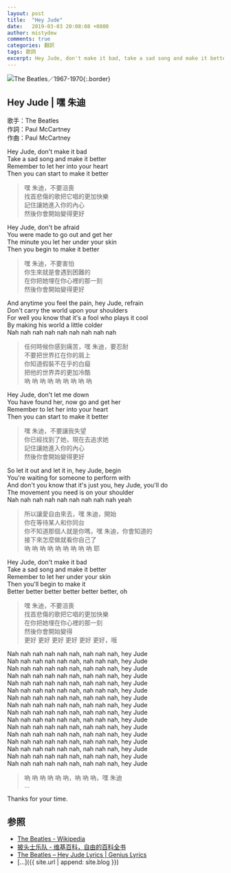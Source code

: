 ```yaml
---
layout: post
title:  "Hey Jude"
date:   2019-03-03 20:08:08 +0800
author: mistydew
comments: true
categories: 翻訳
tags: 歌詞
excerpt: Hey Jude, don't make it bad, take a sad song and make it better, remember to let her into your heart, then you can start to make it better
---
```

![The Beatles／1967-1970](https://raw.githubusercontent.com/mistydew/misc/master/cover/The%20Beatles／1967-1970.jpg){:.border}

## Hey Jude | 嘿 朱迪

歌手：The Beatles<br>
作詞：Paul McCartney<br>
作曲：Paul McCartney

Hey Jude, don't make it bad<br>
Take a sad song and make it better<br>
Remember to let her into your heart<br>
Then you can start to make it better

> 嘿 朱迪，不要沮喪<br>
> 找首悲傷的歌把它唱的更加快樂<br>
> 記住讓她進入你的內心<br>
> 然後你會開始變得更好

Hey Jude, don't be afraid<br>
You were made to go out and get her<br>
The minute you let her under your skin<br>
Then you begin to make it better

> 嘿 朱迪，不要害怕<br>
> 你生來就是會遇到困難的<br>
> 在你把她埋在你心裡的那一刻<br>
> 然後你會開始變得更好

And anytime you feel the pain, hey Jude, refrain<br>
Don't carry the world upon your shoulders<br>
For well you know that it's a fool who plays it cool<br>
By making his world a little colder<br>
Nah nah nah nah nah nah nah nah nah

> 任何時候你感到痛苦，嘿 朱迪，要忍耐<br>
> 不要把世界扛在你的肩上<br>
> 你知道假裝不在乎的白癡<br>
> 把他的世界弄的更加冷酷<br>
> 吶 吶 吶 吶 吶 吶 吶 吶 吶

Hey Jude, don't let me down<br>
You have found her, now go and get her<br>
Remember to let her into your heart<br>
Then you can start to make it better

> 嘿 朱迪，不要讓我失望<br>
> 你已經找到了她，現在去追求她<br>
> 記住讓她進入你的內心<br>
> 然後你會開始變得更好

So let it out and let it in, hey Jude, begin<br>
You're waiting for someone to perform with<br>
And don't you know that it's just you, hey Jude, you'll do<br>
The movement you need is on your shoulder<br>
Nah nah nah nah nah nah nah nah nah yeah

> 所以讓愛自由來去，嘿 朱迪，開始<br>
> 你在等待某人和你同台<br>
> 你不知道那個人就是你嗎，嘿 朱迪，你會知道的<br>
> 接下來怎麼做就看你自己了<br>
> 吶 吶 吶 吶 吶 吶 吶 吶 吶 耶

Hey Jude, don't make it bad<br>
Take a sad song and make it better<br>
Remember to let her under your skin<br>
Then you'll begin to make it<br>
Better better better better better better, oh

> 嘿 朱迪，不要沮喪<br>
> 找首悲傷的歌把它唱的更加快樂<br>
> 在你把她埋在你心裡的那一刻<br>
> 然後你會開始變得<br>
> 更好 更好 更好 更好 更好 更好，哦

Nah nah nah nah nah nah, nah nah nah, hey Jude<br>
Nah nah nah nah nah nah, nah nah nah, hey Jude<br>
Nah nah nah nah nah nah, nah nah nah, hey Jude<br>
Nah nah nah nah nah nah, nah nah nah, hey Jude<br>
Nah nah nah nah nah nah, nah nah nah, hey Jude<br>
Nah nah nah nah nah nah, nah nah nah, hey Jude<br>
Nah nah nah nah nah nah, nah nah nah, hey Jude<br>
Nah nah nah nah nah nah, nah nah nah, hey Jude<br>
Nah nah nah nah nah nah, nah nah nah, hey Jude<br>
Nah nah nah nah nah nah, nah nah nah, hey Jude<br>
Nah nah nah nah nah nah, nah nah nah, hey Jude<br>
Nah nah nah nah nah nah, nah nah nah, hey Jude<br>
Nah nah nah nah nah nah, nah nah nah, hey Jude<br>
Nah nah nah nah nah nah, nah nah nah, hey Jude<br>
Nah nah nah nah nah nah, nah nah nah, hey Jude<br>
Nah nah nah nah nah nah, nah nah nah, hey Jude

> 吶 吶 吶 吶 吶 吶，吶 吶 吶，嘿 朱迪<br>
> ...

Thanks for your time.

## 参照
* [The Beatles - Wikipedia](https://en.wikipedia.org/wiki/The_Beatles)
* [披头士乐队 - 维基百科，自由的百科全书](https://zh.wikipedia.org/wiki/披頭四樂隊)
* [The Beatles – Hey Jude Lyrics \| Genius Lyrics](https://genius.com/The-beatles-hey-jude-lyrics)
* [...]({{ site.url | append: site.blog }})
